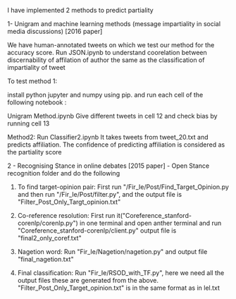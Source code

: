 I have implemented 2 methods to predict partiality

1- Unigram and machine learning methods (message impartiality in social media discussions) [2016 paper]

We have human-annotated tweets on which we test our method for the accuracy score.
Run JSON.ipynb to understand coorelation between discernability of affilation of author the same as the classification of impartiality of tweet

To test method 1:

install python jupyter and numpy using pip. 
and run each cell of the following notebook : 

Unigram Method.ipynb
Give different tweets in cell 12 and check bias by running cell 13

Method2:
Run Classifier2.ipynb
It takes tweets from tweet_20.txt and predicts affiliation.
The confidence of predicting affiliation is considered as the partiality score


2 - Recognising Stance in online debates [2015 paper] - Open Stance recognition folder and do the following

1. To find target-opinion pair: First run "/Fir_Ie/Post/Find_Target_Opinion.py
   and then run "/Fir_Ie/Post/filter.py", and the output file is "Filter_Post_Only_Targt_opinion.txt"

2. Co-reference resolution: First run it("Coreference_stanford-corenlp/corenlp.py") in one terminal  and open anther terminal and run "Coreference_stanford-corenlp/client.py" output file is "final2_only_coref.txt"

3. Nagetion word: Run "Fir_Ie/Nagetion/nagetion.py" and output file "final_nagetion.txt"

4. Final classification: Run "Fir_Ie/RSOD_with_TF.py", here we need all the output files these are generated from the above. "Filter_Post_Only_Target_opinion.txt" is in the same format as in lel.txt

